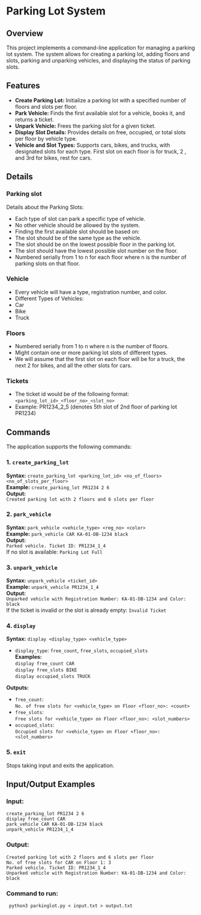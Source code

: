 # Parking Lot System

## Overview
This project implements a command-line application for managing a parking lot system. The system allows for creating a parking lot, adding floors and slots, parking and unparking vehicles, and displaying the status of parking slots.

## Features
- **Create Parking Lot:** Initialize a parking lot with a specified number of floors and slots per floor.
- **Park Vehicle:** Finds the first available slot for a vehicle, books it, and returns a ticket.
- **Unpark Vehicle:** Frees the parking slot for a given ticket.
- **Display Slot Details:** Provides details on free, occupied, or total slots per floor by vehicle type.
- **Vehicle and Slot Types:** Supports cars, bikes, and trucks, with designated slots for each type. First slot on each floor is for truck, 2 , and 3rd for bikes, rest for cars.

## Details
### Parking slot
Details about the Parking Slots:
- Each type of slot can park a specific type of vehicle.
- No other vehicle should be allowed by the system.
- Finding the first available slot should be based on:
- The slot should be of the same type as the vehicle.
- The slot should be on the lowest possible floor in the parking lot.
- The slot should have the lowest possible slot number on the floor.
- Numbered serially from 1 to n for each floor where n is the number of parking slots on that floor.

### Vehicle
- Every vehicle will have a type, registration number, and color.
- Different Types of Vehicles:
 - Car
 - Bike
 - Truck

### Floors
- Numbered serially from 1 to n where n is the number of floors.
- Might contain one or more parking lot slots of different types.
- We will assume that the first slot on each floor will be for a truck, the next 2 for bikes, and all the other slots for cars.

### Tickets
- The ticket id would be of the following format:
`<parking_lot_id>_<floor_no>_<slot_no>`
- Example: PR1234_2_5 (denotes 5th slot of 2nd floor of parking lot PR1234)


## Commands
The application supports the following commands:

### 1. `create_parking_lot`
**Syntax:** `create_parking_lot <parking_lot_id> <no_of_floors> <no_of_slots_per_floor>`  
**Example:** `create_parking_lot PR1234 2 6`  
**Output:**  
`Created parking lot with 2 floors and 6 slots per floor`

### 2. `park_vehicle`
**Syntax:** `park_vehicle <vehicle_type> <reg_no> <color>`  
**Example:** `park_vehicle CAR KA-01-DB-1234 black`  
**Output:**  
`Parked vehicle. Ticket ID: PR1234_1_4`  
If no slot is available: `Parking Lot Full`

### 3. `unpark_vehicle`
**Syntax:** `unpark_vehicle <ticket_id>`  
**Example:** `unpark_vehicle PR1234_1_4`  
**Output:**  
`Unparked vehicle with Registration Number: KA-01-DB-1234 and Color: black`  
If the ticket is invalid or the slot is already empty: `Invalid Ticket`

### 4. `display`
**Syntax:** `display <display_type> <vehicle_type>`  
- `display_type`: `free_count`, `free_slots`, `occupied_slots`  
**Examples:**  
`display free_count CAR`  
`display free_slots BIKE`  
`display occupied_slots TRUCK`

**Outputs:**  
- `free_count`:  
`No. of free slots for <vehicle_type> on Floor <floor_no>: <count>`  
- `free_slots`:  
`Free slots for <vehicle_type> on Floor <floor_no>: <slot_numbers>`  
- `occupied_slots`:  
`Occupied slots for <vehicle_type> on Floor <floor_no>: <slot_numbers>`

### 5. `exit`
Stops taking input and exits the application.

## Input/Output Examples
### Input:
```plaintext
create_parking_lot PR1234 2 6
display free_count CAR
park_vehicle CAR KA-01-DB-1234 black
unpark_vehicle PR1234_1_4
```

### Output:
```plaintext
Created parking lot with 2 floors and 6 slots per floor
No. of free slots for CAR on Floor 1: 3
Parked vehicle. Ticket ID: PR1234_1_4
Unparked vehicle with Registration Number: KA-01-DB-1234 and Color: black

```

### Command to run:
` python3 parkinglot.py < input.txt > output.txt`
